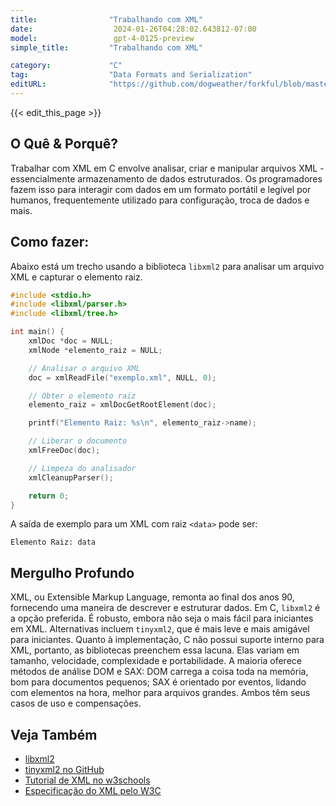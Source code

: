 ```yaml
---
title:                "Trabalhando com XML"
date:                  2024-01-26T04:28:02.643812-07:00
model:                 gpt-4-0125-preview
simple_title:         "Trabalhando com XML"

category:             "C"
tag:                  "Data Formats and Serialization"
editURL:              "https://github.com/dogweather/forkful/blob/master/content/pt/c/working-with-xml.md"
---
```


{{< edit_this_page >}}

## O Quê & Porquê?
Trabalhar com XML em C envolve analisar, criar e manipular arquivos XML - essencialmente armazenamento de dados estruturados. Os programadores fazem isso para interagir com dados em um formato portátil e legível por humanos, frequentemente utilizado para configuração, troca de dados e mais.

## Como fazer:
Abaixo está um trecho usando a biblioteca `libxml2` para analisar um arquivo XML e capturar o elemento raiz.

```C
#include <stdio.h>
#include <libxml/parser.h>
#include <libxml/tree.h>

int main() {
    xmlDoc *doc = NULL;
    xmlNode *elemento_raiz = NULL;

    // Analisar o arquivo XML
    doc = xmlReadFile("exemplo.xml", NULL, 0);

    // Obter o elemento raiz
    elemento_raiz = xmlDocGetRootElement(doc);

    printf("Elemento Raiz: %s\n", elemento_raiz->name);

    // Liberar o documento
    xmlFreeDoc(doc);

    // Limpeza do analisador
    xmlCleanupParser();

    return 0;
}
```

A saída de exemplo para um XML com raiz `<data>` pode ser:
```
Elemento Raiz: data
```

## Mergulho Profundo
XML, ou Extensible Markup Language, remonta ao final dos anos 90, fornecendo uma maneira de descrever e estruturar dados. Em C, `libxml2` é a opção preferida. É robusto, embora não seja o mais fácil para iniciantes em XML. Alternativas incluem `tinyxml2`, que é mais leve e mais amigável para iniciantes. Quanto à implementação, C não possui suporte interno para XML, portanto, as bibliotecas preenchem essa lacuna. Elas variam em tamanho, velocidade, complexidade e portabilidade. A maioria oferece métodos de análise DOM e SAX: DOM carrega a coisa toda na memória, bom para documentos pequenos; SAX é orientado por eventos, lidando com elementos na hora, melhor para arquivos grandes. Ambos têm seus casos de uso e compensações.

## Veja Também
- [libxml2](http://xmlsoft.org/)
- [tinyxml2 no GitHub](https://github.com/leethomason/tinyxml2)
- [Tutorial de XML no w3schools](https://www.w3schools.com/xml/)
- [Especificação do XML pelo W3C](https://www.w3.org/XML/)
